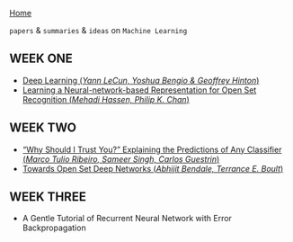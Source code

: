 
[Home](https://clojia.github.io/)

`papers` & `summaries` & `ideas` on `Machine Learning`

## WEEK ONE
- [Deep Learning (*Yann LeCun, Yoshua Bengio & Geoffrey Hinton*)](https://clojia.github.io/research/2018-08-IR-DL)
- [Learning a Neural-network-based Representation for Open Set Recognition (*Mehadi Hassen, Philip K. Chan*)](https://clojia.github.io/research/2018-08-IR-Open-Set-Recognition)

## WEEK TWO
- [“Why Should I Trust You?” Explaining the Predictions of Any Classifier (*Marco Tulio Ribeiro, Sameer Singh, Carlos Guestrin*)](https://clojia.github.io/research/2018-08-IR-LIME)
- [Towards Open Set Deep Networks (*Abhijit Bendale, Terrance E. Boult*)](https://clojia.github.io/research/2018-08-IR-Open-Max)

## WEEK THREE
- A Gentle Tutorial of Recurrent Neural Network with Error Backpropagation
